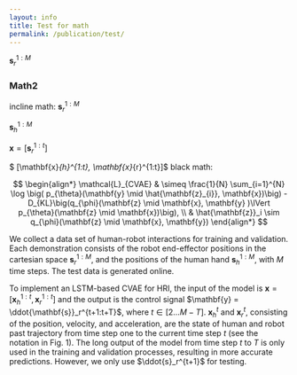 ```yaml
---
layout: info
title: Test for math
permalink: /publication/test/
---
```


$\mathbf{s}_{r}^{1:M}$


### Math2


incline math: $\mathbf{s}_{r}^{1:M}$

 $\mathbf{s}_{h}^{1:M}$

$\mathbf{x} =  [\mathbf{s}_{r}^{1:t}]$ 

$ [\mathbf{x}_{h}^{1:t}, \mathbf{x}_{r}^{1:t}]$
black math:


$$
\begin{align*}    \mathcal{L}_{CVAE} & \simeq \frac{1}{N} \sum_{i=1}^{N} \log \big( p_{\theta}(\mathbf{y} \mid \hat{\mathbf{z}_{i}}, \mathbf{x})\big) - D_{KL}\big(q_{\phi}(\mathbf{z} \mid \mathbf{x}, \mathbf{y} )\lVert p_{\theta}(\mathbf{z} \mid \mathbf{x})\big), \\    & \hat{\mathbf{z}}_i \sim q_{\phi}(\mathbf{z} \mid \mathbf{x}, \mathbf{y})     \end{align*}
$$

We collect a data set of human-robot interactions for training and validation. Each demonstration consists of the robot end-effector positions in the cartesian space $\mathbf{s}_{r}^{1:M}$, and the positions of the human hand $\mathbf{s}_{h}^{1:M}$, with $M$ time steps. The test data is generated online.


To implement an LSTM-based CVAE for HRI, the input of the model is  $\mathbf{x} = [\mathbf{x}_{h}^{1:t}, \mathbf{x}_{r}^{1:t}]$ and the output is the control signal $\mathbf{y} = \ddot{\mathbf{s}}_r^{t+1:t+T}$​, where $t \in [2 \dots M-T]$. $\mathbf{x}^t_h$ and $\mathbf{x}^t_r$​​​, consisting of the position, velocity, and acceleration, are the state of human and robot past trajectory from time step one to the current time step $t$​​​​​​​​ (see the notation in Fig. 1). The long output of the model from time step $t$ to $T$ is only used in the training and validation processes, resulting in more accurate predictions. However, we only use $\ddot{s}_r^{t+1}$ for testing.

